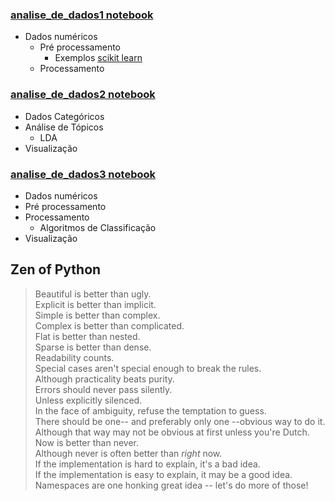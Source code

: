 ### [analise_de_dados1 notebook]
- Dados numéricos
    - Pré processamento
        - Exemplos [scikit learn]
    - Processamento
    
### [analise_de_dados2 notebook]
- Dados Categóricos
- Análise de Tópicos
    - LDA
- Visualização

### [analise_de_dados3 notebook]
- Dados numéricos
- Pré processamento
- Processamento
    - Algoritmos de Classificação
- Visualização

## Zen of Python
> Beautiful is better than ugly. \
> Explicit is better than implicit. \
> Simple is better than complex. \
> Complex is better than complicated. \
> Flat is better than nested. \
> Sparse is better than dense. \
> Readability counts. \
> Special cases aren't special enough to break the rules. \
> Although practicality beats purity. \
> Errors should never pass silently.  \
> Unless explicitly silenced. \
> In the face of ambiguity, refuse the temptation to guess. \
> There should be one-- and preferably only one --obvious way to do it. \
> Although that way may not be obvious at first unless you're Dutch. \
> Now is better than never.  \
> Although never is often better than *right* now.  \
> If the implementation is hard to explain, it's a bad idea.  \
> If the implementation is easy to explain, it may be a good idea.  \
> Namespaces are one honking great idea -- let's do more of those!  

[scikit learn]: <http://scikit-learn.org/stable/modules/generated/sklearn.preprocessing.StandardScaler.html>
[analise_de_dados1 notebook]: <https://github.com/brendasalenave/data_analysis/blob/master/analise_de_dados1.ipynb>
[analise_de_dados2 notebook]: <https://github.com/brendasalenave/data_analysis/blob/master/analise_de_dados2.ipynb>
[analise_de_dados3 notebook]: <https://github.com/brendasalenave/data_analysis/blob/master/analise_de_dados3.ipynb>

